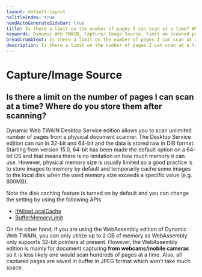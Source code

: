 ```yaml
---
layout: default-layout
noTitleIndex: true
needAutoGenerateSidebar: true
title: Is there a limit on the number of pages I can scan at a time? Where do you store them after scanning?
keywords: Dynamic Web TWAIN, Capture/ Image Source, limit on scanned pages
breadcrumbText: Is there a limit on the number of pages I can scan at a time? Where do you store them after scanning?
description: Is there a limit on the number of pages I can scan at a time? Where do you store them after scanning?
---
```


# Capture/Image Source

## Is there a limit on the number of pages I can scan at a time? Where do you store them after scanning?

Dynamic Web TWAIN Desktop Service edition allows you to scan unlimited number of pages from a physical document scanner.
The Desktop Service edition can run in 32-bit and 64-bit and the data is stored raw in DIB format. Starting from version 15.0, 64-bit has been made the default option on a 64-bit OS and that means there is no limitation on how much memory it can use. However, physical memory size is usually limited so a good practice is to store images to memory by default and temporarily cache some images to the local disk when the used memory size exceeds a specific value (e.g. 800MB).

Note the disk caching feature is turned on by default and you can change the setting by using the following APIs

- <a href="https://www.dynamsoft.com/web-twain/docs-archive/v17.2.1/info/api/WebTwain_Buffer.html?ver=17.2.1#ifallowlocalcache" target="_blank">IfAllowLocalCache</a>
- <a href="https://www.dynamsoft.com/web-twain/docs-archive/v17.2.1/info/api/WebTwain_Buffer.html?ver=17.2.1#buffermemorylimit" target="_blank">BufferMemoryLimit</a>

On the other hand, if you are using the WebAssembly edition of Dynamic Web TWAIN, you can only utilize up to 2 GB of memory as WebAssembly only supports 32-bit pointers at present. However, the WebAssembly edition is mainly for document capturing <strong>from webcams/mobile cameras</strong> so it is less likely one would scan hundreds of pages at a time. Also, all captured pages are saved in buffer in JPEG format which won’t take much space.
